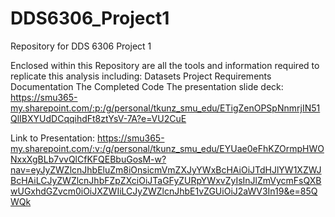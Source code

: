 # DDS6306_Project1
Repository for DDS 6306 Project 1

Enclosed within this Repository are all the tools and information required to replicate this analysis including:
Datasets
Project Requirements
Documentation
The Completed Code
The presentation slide deck:
https://smu365-my.sharepoint.com/:p:/g/personal/tkunz_smu_edu/ETigZenOPSpNnmrjIN51QlIBXYUdDCqqihdFt8ztYsV-7A?e=VU2CuE

Link to Presentation:
https://smu365-my.sharepoint.com/:v:/g/personal/tkunz_smu_edu/EYUae0eFhKZOrmpHWONxxXgBLb7vvQlCfKFQEBbuGosM-w?nav=eyJyZWZlcnJhbEluZm8iOnsicmVmZXJyYWxBcHAiOiJTdHJlYW1XZWJBcHAiLCJyZWZlcnJhbFZpZXciOiJTaGFyZURpYWxvZyIsInJlZmVycmFsQXBwUGxhdGZvcm0iOiJXZWIiLCJyZWZlcnJhbE1vZGUiOiJ2aWV3In19&e=85QWQk
